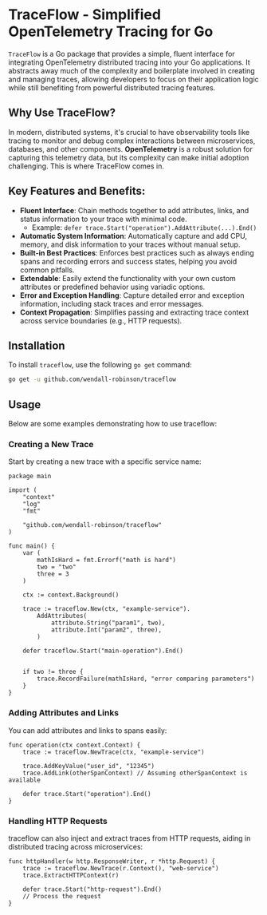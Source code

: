 # TraceFlow - Simplified OpenTelemetry Tracing for Go

`TraceFlow` is a Go package that provides a simple, fluent interface for integrating OpenTelemetry distributed tracing into your Go applications. It abstracts away much of the complexity and boilerplate involved in creating and managing traces, allowing developers to focus on their application logic while still benefiting from powerful distributed tracing features.

## Why Use TraceFlow?

In modern, distributed systems, it's crucial to have observability tools like tracing to monitor and debug complex interactions between microservices, databases, and other components. **OpenTelemetry** is a robust solution for capturing this telemetry data, but its complexity can make initial adoption challenging. This is where TraceFlow comes in.

## Key Features and Benefits:

* **Fluent Interface**: Chain methods together to add attributes, links, and status information to your trace with minimal code.
  * Example: `defer trace.Start("operation").AddAttribute(...).End()`
* **Automatic System Information**: Automatically capture and add CPU, memory, and disk information to your traces without manual setup.
* **Built-in Best Practices**: Enforces best practices such as always ending spans and recording errors and success states, helping you avoid common pitfalls.
* **Extendable**: Easily extend the functionality with your own custom attributes or predefined behavior using variadic options.
* **Error and Exception Handling**: Capture detailed error and exception information, including stack traces and error messages.
* **Context Propagation**: Simplifies passing and extracting trace context across service boundaries (e.g., HTTP requests).


## Installation

To install `traceflow`, use the following `go get` command:

```bash
go get -u github.com/wendall-robinson/traceflow
```

## Usage
Below are some examples demonstrating how to use traceflow:

### Creating a New Trace
Start by creating a new trace with a specific service name:

```golang
package main

import (
    "context"
    "log"
    "fmt"

    "github.com/wendall-robinson/traceflow"
)

func main() {
    var (
        mathIsHard = fmt.Errorf("math is hard")
        two = "two"
        three = 3
    )

    ctx := context.Background()

    trace := traceflow.New(ctx, "example-service").
        AddAttributes(
		    attribute.String("param1", two),
		    attribute.Int("param2", three),
        )

    defer traceflow.Start("main-operation").End()


    if two != three {
        trace.RecordFailure(mathIsHard, "error comparing parameters")
    }
}
```

### Adding Attributes and Links
You can add attributes and links to spans easily:

```golang
func operation(ctx context.Context) {
    trace := traceflow.NewTrace(ctx, "example-service")

    trace.AddKeyValue("user_id", "12345")
    trace.AddLink(otherSpanContext) // Assuming otherSpanContext is available

    defer trace.Start("operation").End()
}
```
### Handling HTTP Requests
traceflow can also inject and extract traces from HTTP requests, aiding in distributed tracing across microservices:

```golang
func httpHandler(w http.ResponseWriter, r *http.Request) {
    trace := traceflow.NewTrace(r.Context(), "web-service")
    trace.ExtractHTTPContext(r)

    defer trace.Start("http-request").End()
    // Process the request
}
```
